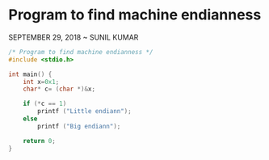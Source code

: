 Program to find machine endianness
==================================

SEPTEMBER 29, 2018 ~ SUNIL KUMAR

``` c
/* Program to find machine endianness */
#include <stdio.h>

int main() {
	int x=0x1;
	char* c= (char *)&x;

	if (*c == 1)
		printf ("Little endiann");
	else
		printf ("Big endiann");

	return 0;
}
```
